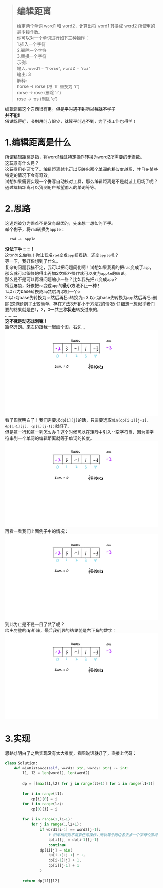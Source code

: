 ># 编辑距离  
>给定两个单词 word1 和 word2，计算出将 word1 转换成 word2 所使用的最少操作数。   
>你可以对一个单词进行如下三种操作：  
>  1.插入一个字符  
>  2.删除一个字符  
>  3.替换一个字符  
>示例:  
>输入: word1 = "horse", word2 = "ros"  
>输出: 3  
>解释:   
>horse -> rorse (将 'h' 替换为 'r')  
>rorse -> rose (删除 'r')  
>rose -> ros (删除 'e')  

编辑距离这个东西很有用。~~但是平时遇不到所以我就不学了~~  
**并不能!!**  
俗话说得好，书到用时方恨少，就算平时遇不到，为了找工作也得学！  

# 1.编辑距离是什么
所谓编辑距离是指，将word1经过特定操作转换为word2所需要的步骤数。  
这玩意有什么用？  
这玩意用处可大了。编辑距离越小可以反映出两个单词的相似度越高，并且在某些特定的情况下会有奇效。  
试想如果需要实现一个拼写自动校对工具，那么编辑距离是不是就派上用场了呢？通过编辑距离可以猜测用户希望输入的单词等等。  
  
# 2.思路  
这道题被分为困难不是没有原因的，先来想一想如何下手。  
举个例子，将`rad`转换为`apple`：  
```python  
  rad => apple
```
**没法下手 = =！**  
这tm怎么做嘛！你让我把`rad`变成`app`都费劲，还变`apple`呢？  
等一下，我好像想到了什么。  
复杂的问题我搞不定，我可以把问题简化啊！试想如果我真的把`rad`变成了`app`，那么就可以很快的得出再加2次额外操作就可以变为`apple`的结论。  
那么是不是可以再将问题缩小一些？比如我先把`ra`变成`app`？  
桥豆麻袋，好像把`ra`变成`app`的**最小**方法不止一种！  
1.以`ra`为base转换成`ap`然后再添加一个`p`  
2.以`r`为base先转换为`ap`然后再把`a`转换为`p`
3.以`r`为base先转换为`app`然后再把`a`删除(这道题例子比较简单，存在方法3开销小于方法2的情况)
仔细想一想似乎我们要的结果就是由1，2，3一共三种**状态**转换过来的。  
..........  
**这不就是动态规划嘛！**  
豁然开朗。来左边跟我一起画个图，右边...  
![1](https://raw.githubusercontent.com/Shiro-umi/Do_Some_Algorithm_Test/master/LeetCode%4053%20%E6%9C%80%E5%A4%A7%E5%AD%90%E5%BA%8F%E5%92%8C/1.png)  
看了图就明白了！我们需要求`dp[i][j]`的话，只需要选取`min(dp[i-1][j-1], dp[i-1][j], dp[i][j-1])`就好了。  
但是第一行和第一列怎么办？这个时候可以在矩阵中引入`""`空字符串，因为空字符串到一个单词的编辑距离就等于单词的长度。  
![2](https://raw.githubusercontent.com/Shiro-umi/Do_Some_Algorithm_Test/master/LeetCode%4053%20%E6%9C%80%E5%A4%A7%E5%AD%90%E5%BA%8F%E5%92%8C/1.png)  
再看一看我们上面例子中的情况：  
![3](https://raw.githubusercontent.com/Shiro-umi/Do_Some_Algorithm_Test/master/LeetCode%4053%20%E6%9C%80%E5%A4%A7%E5%AD%90%E5%BA%8F%E5%92%8C/1.png) 
到此为止是不是一目了然了呢？  
给出完整的dp矩阵，最后我们要的结果就是右下角的数字：  
![4](https://raw.githubusercontent.com/Shiro-umi/Do_Some_Algorithm_Test/master/LeetCode%4053%20%E6%9C%80%E5%A4%A7%E5%AD%90%E5%BA%8F%E5%92%8C/1.png) 

# 3.实现
思路想明白了之后实现没有太大难度，看图说话就好了，直接上代码：
```python
class Solution:
    def minDistance(self, word1: str, word2: str) -> int:
        l1, l2 = len(word1), len(word2)
        
        dp = [[max(l1,l2) for j in range(l2+1)] for i in range(l1+1)]
        
        for i in range(l1):
            dp[i][0] = i
        for i in range(l2):
            dp[0][i] = i
            
        for i in range(1,l1+1):
            for j in range(1,l2+1):
                if word1[i-1] == word2[j-1]:
                    # 如果相同则不需要任何操作，所以等于两边各去掉一个字母的情况
                    dp[i][j] = dp[i-1][j-1]
                    continue
                dp[i][j] = min(
                    dp[i-1][j-1] + 1,
                    dp[i-1][j] + 1,
                    dp[i][j-1] + 1
                )
        
        return dp[l1][l2]
```